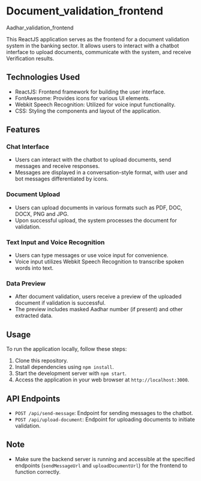 # Document_validation_frontend
Aadhar_validation_frontend

This ReactJS application serves as the frontend for a document validation system in the banking sector. It allows users to interact with a chatbot interface to upload documents, communicate with the system, and receive Verification results.

## Technologies Used

- ReactJS: Frontend framework for building the user interface.
- FontAwesome: Provides icons for various UI elements.
- Webkit Speech Recognition: Utilized for voice input functionality.
- CSS: Styling the components and layout of the application.

## Features

### Chat Interface

- Users can interact with the chatbot to upload documents, send messages and receive responses.
- Messages are displayed in a conversation-style format, with user and bot messages differentiated by icons.

### Document Upload

- Users can upload documents in various formats such as PDF, DOC, DOCX, PNG and JPG.
- Upon successful upload, the system processes the document for validation.

### Text Input and Voice Recognition

- Users can type messages or use voice input for convenience.
- Voice input utilizes Webkit Speech Recognition to transcribe spoken words into text.

### Data Preview

- After document validation, users receive a preview of the uploaded document if validation is successful.
- The preview includes masked Aadhar number (if present) and other extracted data.

## Usage

To run the application locally, follow these steps:

1. Clone this repository.
2. Install dependencies using `npm install`.
3. Start the development server with `npm start`.
4. Access the application in your web browser at `http://localhost:3000`.

## API Endpoints

- `POST /api/send-message`: Endpoint for sending messages to the chatbot.
- `POST /api/upload-document`: Endpoint for uploading documents to initiate validation.

## Note

- Make sure the backend server is running and accessible at the specified endpoints (`sendMessageUrl` and `uploadDocumentUrl`) for the frontend to function correctly.


